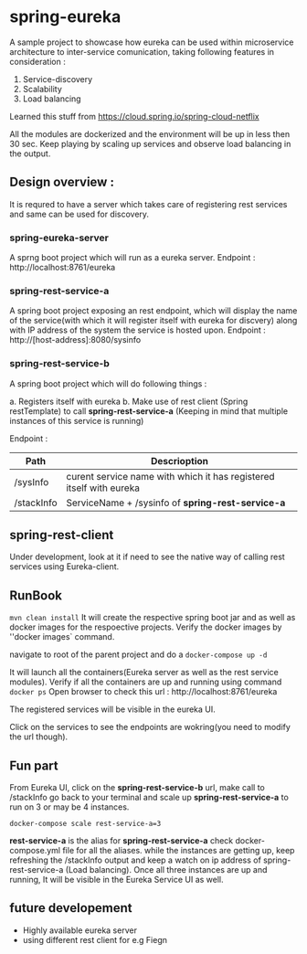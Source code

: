 # spring-eureka
A sample project to showcase how eureka can be used within microservice architecture to inter-service comunication, taking following features in consideration :
1) Service-discovery
2) Scalability
3) Load balancing

Learned this stuff from https://cloud.spring.io/spring-cloud-netflix

All the modules are dockerized and the environment will be up in less then 30 sec. Keep playing by scaling up services and observe load balancing in the output.

## Design overview :

It is requred to have a server which takes care of registering rest services and same can be used for discovery.
### spring-eureka-server
A sprng boot project which will run as a eureka server.
Endpoint : http://localhost:8761/eureka

### spring-rest-service-a
A spring boot project exposing an rest endpoint, which will display the name of the service(with which it will register itself with eureka for discvery) along with IP address of the system the service is hosted upon.
Endpoint : http://[host-address]:8080/sysinfo 

### spring-rest-service-b
A spring boot project which will do following things :

  a. Registers itself with eureka
  b. Make use of rest client (Spring restTemplate) to call **spring-rest-service-a** (Keeping in mind that multiple instances of this service is running)
  
Endpoint : 
 
| Path | Descrioption |
| ------------- | ------------- |
| /sysInfo  | curent service name with which it has registered itself with eureka |
| /stackInfo  | ServiceName + /sysinfo of **spring-rest-service-a** |

## spring-rest-client
Under development, look at it if need to see the native way of calling rest services using Eureka-client.

## RunBook
`mvn clean install`
It will create the respective spring boot jar and as well as docker images for the respoective projects. Verify the docker images by ''docker images` command.

navigate to root of the parent project and do a
`docker-compose up -d`

It will launch all the containers(Eureka server as well as the rest service modules). 
Verify if all the containers are up and running using command `docker ps`
Open browser to check this url : http://localhost:8761/eureka

The registered services will be visible in the eureka UI.

Click on the services to see the endpoints are wokring(you need to modify the url though).
## Fun part
From Eureka UI, click on the **spring-rest-service-b** url, make call to /stackInfo
go back to your terminal and scale up **spring-rest-service-a** to run on 3 or may be 4 instances.

`docker-compose scale rest-service-a=3`

**rest-service-a** is the alias for **spring-rest-service-a** check docker-compose.yml file for all the aliases.
while the instances are getting up, keep refreshing the /stackInfo output and keep a watch on ip address of spring-rest-service-a (Load balancing).
Once all three instances are up and running, It will be visible in the Eureka Service UI as well. 

## future developement
- Highly available eureka server
- using different rest client for e.g Fiegn 
